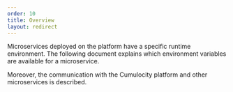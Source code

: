 ```yaml
---
order: 10
title: Overview
layout: redirect
---
```


Microservices deployed on the platform have a specific runtime environment. The following document explains which environment variables are available for a microservice. 

Moreover, the communication with the Cumulocity platform and other microservices is described. 
